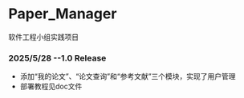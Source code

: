 # Paper_Manager
软件工程小组实践项目

### 2025/5/28 --1.0 Release
* 添加“我的论文”、“论文查询”和“参考文献”三个模块，实现了用户管理
* 部署教程见doc文件
